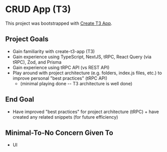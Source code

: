 # CRUD App (T3)

This project was bootstrapped with [Create T3 App](https://create.t3.gg/).

## Project Goals

- Gain familiarity with create-t3-app (T3)
- Gain experience using TypeScript, NextJS, tRPC, React Query (via tRPC), Zod, and Prisma
- Gain experience using tRPC API (vs REST API)
- Play around with project architecture (e.g. folders, index.js files, etc.) to improve personal "best practices" (tRPC API)
  - (minimal playing done -- T3 architecture is well done)

## End Goal

- Have improved "best practices" for project architecture (tRPC) + have created any related snippets (for future efficiency)

## Minimal-To-No Concern Given To

- UI
